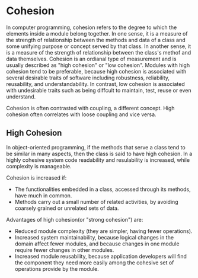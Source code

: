 # Cohesion 
In computer programming, cohesion refers to the degree to which the elements inside a module belong together. In one sense, it is a measure of the strength of relationship between the methods and data of a class and some unifying purpose or concept served by that class. In another sense, it is a measure of the strength of relationship between the class's methof and data themselves.
Cohesion is an ordianal type of measurement and is usually described as "high cohesion" or "low cohesion". Modules with high cohesion tend to be preferable, because high cohesion is associated with several desirable traits of software including robustness, reliability, reusability, and understandability. In contrast, low cohesion is associated with undesirable traits such as being diffcult to maintain, test, reuse or even understand.

Cohesion is often contrasted with coupling, a different concept. High cohesion often correlates with loose coupling and vice versa. 

## High Cohesion
In object-oriented programming, if the methods that serve a class tend to be similar in many aspects, then the class is said to have high cohesion. In a highly cohesive system code readability and resulability is increased, while complexity is manageable.

Cohesion is increased if:
- The functionalities embedded in a class, accessed through its methods, have much in common.
- Methods carry out a small number of related activities, by avoiding coarsely grained or unrelated sets of data.

Advantages of high cohesion(or "strong cohesion") are:
- Reduced module complexity (they are simpler, having fewer operations).
- Increased system maintainability, because logical changes in the domain affect fewer modules, and because changes in one module require fewer changes in other modules.
- Increased module reusability, because application developers will find the component they need more easily among the cohesive set of operations provide by the module.

